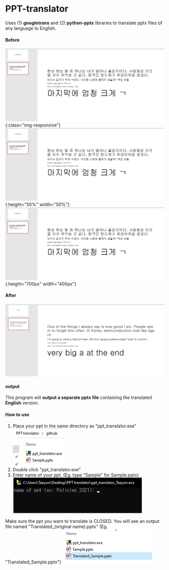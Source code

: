 # PPT-translator
Uses (1) **googletrans** and (2) **python-pptx** libraries to translate pptx files of any language to English.  

#### Before  
![image4](readme_screenshot/Screenshot_4.png){:class="img-responsive"}  
![image4](readme_screenshot/Screenshot_4.png){:height="50%" width="50%"}  
![image4](readme_screenshot/Screenshot_4.png){:height="700px" width="400px"}  
#### After  
![image5](readme_screenshot/Screenshot_5.png)  

#### output
This program will **output a separate pptx file** containing the translated **English** version.

#### How to use  
1. Place your ppt in the same directory as "ppt_translator.exe"  
![image1](readme_screenshot/Screenshot_1.png)  
2. Double click "ppt_translator.exe"
3. Enter name of your ppt. (Eg. type "Sample" for Sample.pptx)  
![image2](readme_screenshot/Screenshot_2.png)  
  
Make sure the ppt you want to translate is CLOSED. 
You will see an output file named "Translated_(original name).pptx"  (Eg. "Translated_Sample.pptx")
![image3](readme_screenshot/Screenshot_3.png)  
